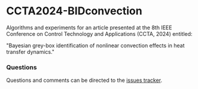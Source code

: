 # CCTA2024-BIDconvection

Algorithms and experiments for an article presented at the 8th IEEE Conference on Control Technology and Applications (CCTA, 2024) entitled:

"Bayesian grey-box identification of nonlinear convection effects in heat transfer dynamics."

### Questions

Questions and comments can be directed to the [issues tracker](https://github.com/biaslab/CCTA2024-BIDconvection/issues).
